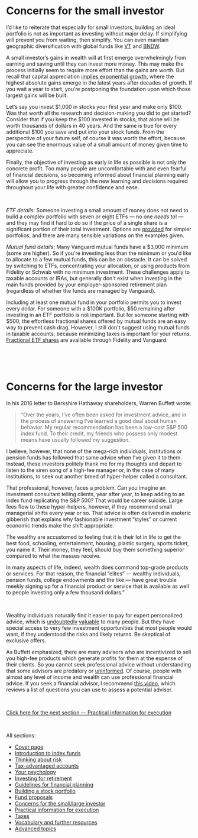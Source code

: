 # Concerns for the small investor

I’d like to reiterate that especially for small investors, building an ideal portfolio is not as important as investing without major delay. If simplifying will prevent you from waiting, then simplify. You can even maintain geographic diversification with global funds like [VT](https://investor.vanguard.com/investment-products/etfs/profile/vt) and [BNDW](https://investor.vanguard.com/investment-products/etfs/profile/bndw).

A small investor’s gains in wealth will at first emerge overwhelmingly from earning and saving until they can invest more money. This may make the process initially seem to require more effort than the gains are worth. But recall that capital appreciation [implies exponential growth](https://www.youtube.com/watch?v=4gn4F1VmTvM), where the highest absolute gains emerge in the latest years after decades of growth. If you wait a year to start, you’re postponing the foundation upon which those largest gains will be built.

Let’s say you invest $1,000 in stocks your first year and make only $100. Was that worth all the research and decision-making you did to get started? Consider that if you keep the $100 invested in stocks, that alone will be worth thousands of dollars in 40 years. And the same is true for every additional $100 you save and put into your stock funds. From the perspective of your future self, of course it was worth the effort, because you can see the enormous value of a small amount of money given time to appreciate.

Finally, the objective of investing as early in life as possible is not only the concrete profit. Too many people are uncomfortable with and even fearful of financial decisions, so becoming informed about financial planning early will allow you to progress through the new learning and decisions required throughout your life with greater confidence and ease.

&nbsp;

_ETF details_: Someone investing a small amount of money does not need to build a complex portfolio with seven or eight ETFs — no one _needs_ to! — and they may find it hard to do so if the price of a single share is a significant portion of their total investment. Options are [provided](https://github.com/investindex/Fund/blob/main/README.md) for simpler portfolios, and there are many sensible variations on the examples given.

_Mutual fund details_: Many Vanguard mutual funds have a $3,000 minimum (some are higher). So if you're investing less than the minimum or you'd like to allocate to a few mutual funds, this can be an obstacle. It can be solved by switching to ETFs, concentrating your allocation, or using products from Fidelity or Schwab with no minimum investment. These challenges apply to taxable accounts or IRAs, but generally don't exist when investing in the main funds provided by your employer-sponsored retirement plan (regardless of whether the funds are managed by Vanguard).

Including at least one mutual fund in your portfolio permits you to invest every dollar. For someone with a $100K portfolio, $50 remaining after investing in an ETF portfolio is not important. But for someone starting with $500, the effortless fractional shares offered by mutual funds are an easy way to prevent cash drag. However, I still don't suggest using mutual funds in taxable accounts, because minimizing taxes is important for your returns. [Fractional ETF shares](https://github.com/investindex/Practical#fractional-shares) are available through Fidelity and Vanguard.

&nbsp;

&nbsp;

# Concerns for the large investor

In his 2016 letter to Berkshire Hathaway shareholders, Warren Buffett wrote:

> “Over the years, I’ve often been asked for investment advice, and in the process of answering I’ve learned a good deal about human behavior. My regular recommendation has been a low-cost S&P 500 index fund. To their credit, my friends who possess only modest means have usually followed my suggestion.

I believe, however, that none of the mega-rich individuals, institutions or pension funds has followed that same advice when I’ve given it to them. Instead, these investors politely thank me for my thoughts and depart to listen to the siren song of a high-fee manager or, in the case of many institutions, to seek out another breed of hyper-helper called a consultant.

That professional, however, faces a problem. Can you imagine an investment consultant telling clients, year after year, to keep adding to an index fund replicating the S&P 500? That would be career suicide. Large fees flow to these hyper-helpers, however, if they recommend small managerial shifts every year or so. That advice is often delivered in esoteric gibberish that explains why fashionable investment “styles” or current economic trends make the shift appropriate.

The wealthy are accustomed to feeling that it is their lot in life to get the best food, schooling, entertainment, housing, plastic surgery, sports ticket, you name it. Their money, they feel, should buy them something superior compared to what the masses receive.

In many aspects of life, indeed, wealth does command top-grade products or services. For that reason, the financial “elites” — wealthy individuals, pension funds, college endowments and the like — have great trouble meekly signing up for a financial product or service that is available as well to people investing only a few thousand dollars.”

&nbsp;

Wealthy individuals naturally find it easier to pay for expert personalized advice, which is [undoubtedly](https://www.youtube.com/watch?v=TI5p8vqdjTw) [valuable](https://www.youtube.com/watch?v=NeTsh--UEe4) to many people. But they have special access to very few investment opportunities that most people would want, if they understood the risks and likely returns. Be skeptical of exclusive offers.

As Buffett emphasized, there are many advisors who are incentivized to sell you high-fee products which generate profits for them at the expense of their clients. So you cannot seek professional advice without understanding that some advisors are predatory or [uninformed](https://www.youtube.com/watch?v=FlpwTJJEasA). Of course, people with almost any level of income and wealth can use professional financial advice. If you seek a financial advisor, I recommend [this video](https://www.youtube.com/watch?v=7i8D0fPzATg&t=2253s), which reviews a list of questions you can use to assess a potential advisor.

&nbsp;

[Click here for the next section — Practical information for execution](https://github.com/investindex/Practical)

&nbsp;

All sections:

* [Cover page](https://github.com/investindex/Intro)
* [Introduction to index funds](https://github.com/investindex/Index)
* [Thinking about risk](https://github.com/investindex/Risk)
* [Tax-advantaged accounts](https://github.com/investindex/TaxAdv)
* [Your psychology](https://github.com/investindex/Psychology)
* [Investing for retirement](https://github.com/investindex/Retirement)
* [Guidelines for financial planning](https://github.com/investindex/Guidelines)
* [Building a stock portfolio](https://github.com/investindex/Portfolio)
* [Fund proposals](https://github.com/investindex/Fund/blob/main/README.md)
* [Concerns for the small/large investor](https://github.com/investindex/Small)
* [Practical information for execution](https://github.com/investindex/Practical)
* [Taxes](https://github.com/investindex/Taxes)
* [Vocabulary and further resources](https://github.com/investindex/Vocab)
* [Advanced topics](https://github.com/investindex/Advanced)

&nbsp;
